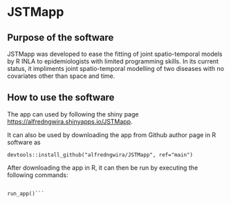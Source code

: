 # JSTMapp
## Purpose of the software
JSTMapp was developed to ease the fitting of joint spatio-temporal models by R INLA to epidemiologists with limited programming skills. In its current status, it impliments joint spatio-temporal modelling of two diseases with no covariates other than space and time.
## How to use the software
The app can used by following the shiny page https://alfredngwira.shinyapps.io/JSTMapp.

It can also be used by downloading the app from Github author page in R software as 

```devtools::install_github("alfredngwira/JSTMapp", ref="main")```

After downloading the app in R, it can then be run by executing the following commands:

```library(JSTMapp)

run_app()```
